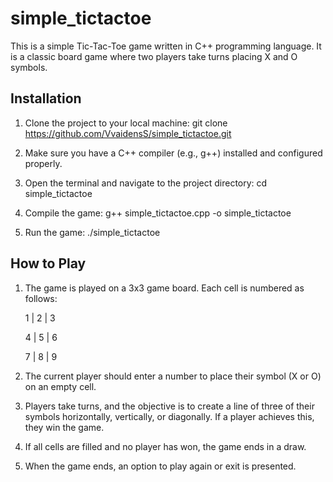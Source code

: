 # simple_tictactoe

This is a simple Tic-Tac-Toe game written in C++ programming language. It is a classic board game where two players take turns placing X and O symbols.

## Installation

1. Clone the project to your local machine:
git clone https://github.com/VvaidensS/simple_tictactoe.git

2. Make sure you have a C++ compiler (e.g., g++) installed and configured properly.

3. Open the terminal and navigate to the project directory:
cd simple_tictactoe

4. Compile the game:
g++ simple_tictactoe.cpp -o simple_tictactoe

5. Run the game:
./simple_tictactoe

## How to Play

1. The game is played on a 3x3 game board. Each cell is numbered as follows:
   
   1 | 2 | 3

    4 | 5 | 6

    7 | 8 | 9

3. The current player should enter a number to place their symbol (X or O) on an empty cell.

4. Players take turns, and the objective is to create a line of three of their symbols horizontally, vertically, or diagonally. If a player achieves this, they win the game.

5. If all cells are filled and no player has won, the game ends in a draw.

6. When the game ends, an option to play again or exit is presented.










